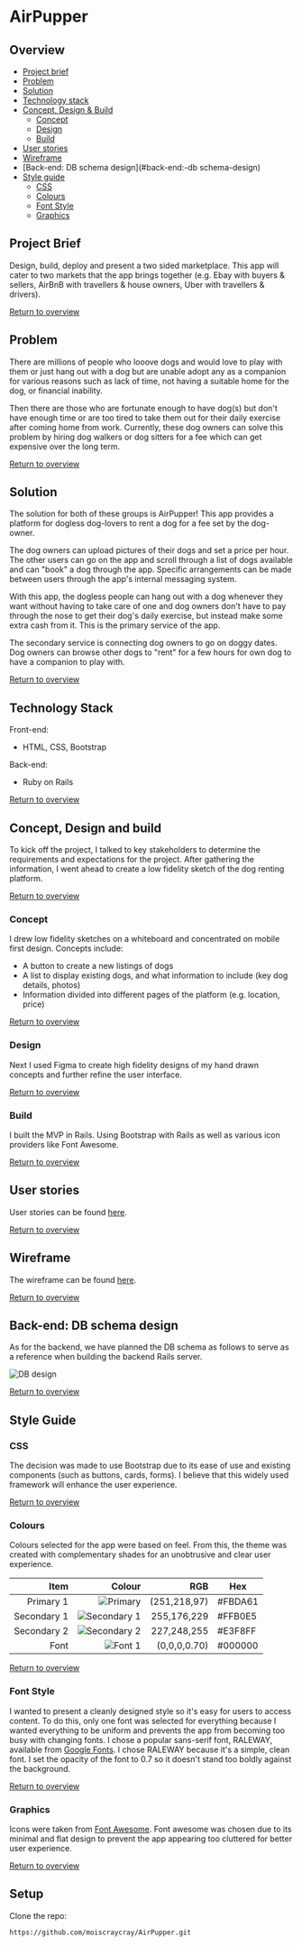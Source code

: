 # AirPupper

## Overview

* [Project brief](#project-brief)
* [Problem](#problem)
* [Solution](#solution)
* [Technology stack](#technology-stack)
* [Concept, Design & Build](#concept-design-build)
  * [Concept](#concept)
  * [Design](#design)
  * [Build](#build)
* [User stories](#user-stories)
* [Wireframe](#wireframe)
* [Back-end: DB schema design](#back-end:-db schema-design)
* [Style guide](#style-guide)
  * [CSS](#css)
  * [Colours](#colours)
  * [Font Style](#font-style)
  * [Graphics](#graphics)

## Project Brief

Design, build, deploy and present a two sided marketplace. This app will cater to two markets that the app brings together (e.g. Ebay with buyers & sellers, AirBnB with travellers & house owners, Uber with travellers & drivers).

[Return to overview](#overview)

## Problem

There are millions of people who looove dogs and would love to play with them or just hang out with a dog but are unable adopt any as a companion for various reasons such as lack of time, not having a suitable home for the dog, or financial inability.

Then there are those who are fortunate enough to have dog(s) but don't have enough time or are too tired to take them out for their daily exercise after coming home from work. Currently, these dog owners can solve this problem by hiring dog walkers or dog sitters for a fee which can get expensive over the long term.

[Return to overview](#overview)

## Solution

The solution for both of these groups is AirPupper! This app provides a platform for dogless dog-lovers to rent a dog for a fee set by the dog-owner.

The dog owners can upload pictures of their dogs and set a price per hour. The other users can go on the app and scroll through a list of dogs available and can "book" a dog through the app. Specific arrangements can be made between users through the app's internal messaging system.

With this app, the dogless people can hang out with a dog whenever they want without having to take care of one and dog owners don't have to pay through the nose to get their dog's daily exercise, but instead make some extra cash from it. This is the primary service of the app.

The secondary service is connecting dog owners to go on doggy dates. Dog owners can browse other dogs to "rent" for a few hours for own dog to have a companion to play with.

[Return to overview](#overview)

## Technology Stack

Front-end:
* HTML, CSS, Bootstrap  

Back-end:
* Ruby on Rails

[Return to overview](#overview)

## Concept, Design and build

To kick off the project, I talked to key stakeholders to determine the requirements and expectations for the project. After gathering the information, I went ahead to create a low fidelity sketch of the dog renting platform.

[Return to overview](#overview)

### Concept

I drew low fidelity sketches on a whiteboard and concentrated on mobile first design.
Concepts include:
* A button to create a new listings of dogs
* A list to display existing dogs, and what information to include (key dog details, photos)
* Information divided into different pages of the platform (e.g. location, price)

[Return to overview](#overview)

### Design

Next I used Figma to create high fidelity designs of my hand drawn concepts and further refine the user interface.

[Return to overview](#overview)

### Build

I built the MVP in Rails. Using Bootstrap with Rails as well as various icon providers like Font Awesome.

[Return to overview](#overview)

## User stories

User stories can be found [here](https://trello.com/b/pEzn2BLx/airpupper).

[Return to overview](#overview)

## Wireframe

The wireframe can be found [here](https://www.figma.com/file/HD815GS7VpxNAl14yATSUXK7/Pupper).

[Return to overview](#overview)

## Back-end: DB schema design

As for the backend, we have planned the DB schema as follows to serve as a reference when building the backend Rails server.

![DB design](read-img/airpupper-db.png)

[Return to overview](#overview)

## Style Guide

### CSS

The decision was made to use Bootstrap due to its ease of use and existing components (such as buttons, cards, forms). I believe that this widely used framework will enhance the user experience.

[Return to overview](#overview)

### Colours

Colours selected for the app were based on feel.
From this, the theme was created with complementary shades for an unobtrusive and clear user experience.

Item | Colour | RGB | Hex  
---: | -----:| -----:| ---
Primary 1 | ![Primary](read-img/yellow.png) | (251,218,97) | #FBDA61   
Secondary 1 | ![Secondary 1](read-img/pink.png) | 255,176,229 | #FFB0E5
Secondary 2 | ![Secondary 2](read-img/light-blue.png) | 227,248,255 | #E3F8FF
Font | ![Font 1](read-img/black.png) | (0,0,0,0.70) | #000000

[Return to overview](#overview)

### Font Style

I wanted to present a cleanly designed style so it's easy for users to access content. To do this, only one font was selected for everything because I wanted everything to be uniform and prevents the app from becoming too busy with changing fonts. I chose a popular sans-serif font, RALEWAY, available from [Google Fonts](https://fonts.google.com/specimen/Raleway). I chose RALEWAY because it's a simple, clean font. I set the opacity of the font to 0.7 so it doesn't stand too boldly against the background.

[Return to overview](#overview)

### Graphics

Icons were taken from [Font Awesome](http://fontawesome.io/icons/). Font awesome was chosen due to its minimal and flat design to prevent the app appearing too cluttered for better user experience.

[Return to overview](#overview)

## Setup

Clone the repo:

`https://github.com/moiscraycray/AirPupper.git`
